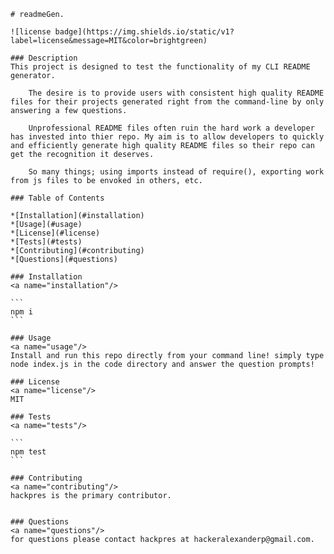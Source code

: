 
    # readmeGen.

    ![license badge](https://img.shields.io/static/v1?label=license&message=MIT&color=brightgreen)

    ### Description
    This project is designed to test the functionality of my CLI README generator.

        The desire is to provide users with consistent high quality README files for their projects generated right from the command-line by only answering a few questions.

        Unprofessional README files often ruin the hard work a developer has invested into thier repo. My aim is to allow developers to quickly and efficiently generate high quality README files so their repo can get the recognition it deserves.

        So many things; using imports instead of require(), exporting work from js files to be envoked in others, etc.

    ### Table of Contents

    *[Installation](#installation)
    *[Usage](#usage)
    *[License](#license)
    *[Tests](#tests)
    *[Contributing](#contributing)
    *[Questions](#questions)

    ### Installation
    <a name="installation"/>

    ```
    npm i
    ```

    ### Usage
    <a name="usage"/>
    Install and run this repo directly from your command line! simply type node index.js in the code directory and answer the question prompts!

    ### License
    <a name="license"/>
    MIT

    ### Tests
    <a name="tests"/>

    ```
    npm test
    ```

    ### Contributing
    <a name="contributing"/>
    hackpres is the primary contributor.
    

    ### Questions
    <a name="questions"/>
    for questions please contact hackpres at hackeralexanderp@gmail.com.

